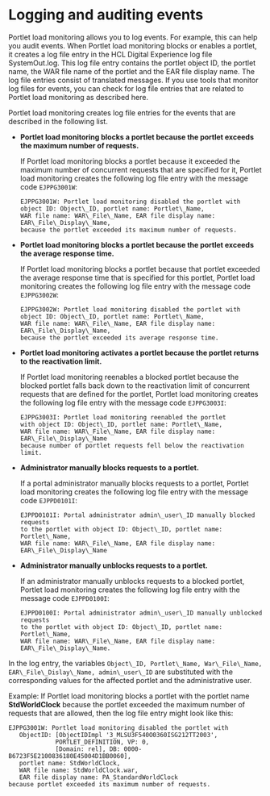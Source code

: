 # Logging and auditing events

Portlet load monitoring allows you to log events. For example, this can help you audit events. When Portlet load monitoring blocks or enables a portlet, it creates a log file entry in the HCL Digital Experience log file SystemOut.log. This log file entry contains the portlet object ID, the portlet name, the WAR file name of the portlet and the EAR file display name. The log file entries consist of translated messages. If you use tools that monitor log files for events, you can check for log file entries that are related to Portlet load monitoring as described here.

Portlet load monitoring creates log file entries for the events that are described in the following list.

-   **Portlet load monitoring blocks a portlet because the portlet exceeds the maximum number of requests.**

    If Portlet load monitoring blocks a portlet because it exceeded the maximum number of concurrent requests that are specified for it, Portlet load monitoring creates the following log file entry with the message code `EJPPG3001W`:

    ```
    EJPPG3001W: Portlet load monitoring disabled the portlet with 
    object ID: Object\_ID, portlet name: Portlet\_Name, 
    WAR file name: WAR\_File\_Name, EAR file display name: EAR\_File\_Display\_Name, 
    because the portlet exceeded its maximum number of requests.
    ```

-   **Portlet load monitoring blocks a portlet because the portlet exceeds the average response time.**

    If Portlet load monitoring blocks a portlet because that portlet exceeded the average response time that is specified for this portlet, Portlet load monitoring creates the following log file entry with the message code `EJPPG3002W`:

    ```
    EJPPG3002W: Portlet load monitoring disabled the portlet with 
    object ID: Object\_ID, portlet name: Portlet\_Name, 
    WAR file name: WAR\_File\_Name, EAR file display name: EAR\_File\_Display\_Name, 
    because the portlet exceeded its average response time.
    ```

-   **Portlet load monitoring activates a portlet because the portlet returns to the reactivation limit.**

    If Portlet load monitoring reenables a blocked portlet because the blocked portlet falls back down to the reactivation limit of concurrent requests that are defined for the portlet, Portlet load monitoring creates the following log file entry with the message code `EJPPG3003I`:

    ```
    EJPPG3003I: Portlet load monitoring reenabled the portlet 
    with object ID: Object\_ID, portlet name: Portlet\_Name, 
    WAR file name: WAR\_File\_Name, EAR file display name: EAR\_File\_Display\_Name 
    because number of portlet requests fell below the reactivation limit.
    ```

-   **Administrator manually blocks requests to a portlet.**

    If a portal administrator manually blocks requests to a portlet, Portlet load monitoring creates the following log file entry with the message code `EJPPD0101I`:

    ```
    EJPPD0101I: Portal administrator admin\_user\_ID manually blocked requests 
    to the portlet with object ID: Object\_ID, portlet name: Portlet\_Name, 
    WAR file name: WAR\_File\_Name, EAR file display name: EAR\_File\_Display\_Name
    
    ```

-   **Administrator manually unblocks requests to a portlet.**

    If an administrator manually unblocks requests to a blocked portlet, Portlet load monitoring creates the following log file entry with the message code `EJPPD0100I`:

    ```
    EJPPD0100I: Portal administrator admin\_user\_ID manually unblocked requests 
    to the portlet with object ID: Object\_ID, portlet name: Portlet\_Name, 
    WAR file name: WAR\_File\_Name, EAR file display name: EAR\_File\_Display\_Name.
    
    ```


In the log entry, the variables `Object\_ID, Portlet\_Name, War\_File\_Name, EAR\_File\_Dislay\_Name, admin\_user\_ID` are substituted with the corresponding values for the affected portlet and the administrative user.

Example: If Portlet load monitoring blocks a portlet with the portlet name **StdWorldClock** because the portlet exceeded the maximum number of requests that are allowed, then the log file entry might look like this:

```
EJPPG3001W: Portlet load monitoring disabled the portlet with 
   ObjectID: [ObjectIDImpl '3_MLSU3F540O0360ISG212TT2003', 
             PORTLET_DEFINITION, VP: 0, 
             [Domain: rel], DB: 0000-B6723F5E2100836180E45004D1BB0060], 
   portlet name: StdWorldClock, 
   WAR file name: StdWorldClock.war, 
   EAR file display name: PA_StandardWorldClock 
because portlet exceeded its maximum number of requests.
```

